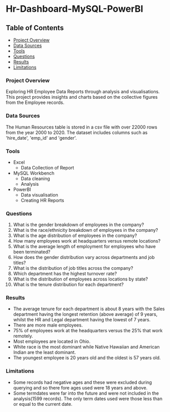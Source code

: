 # Hr-Dashboard-MySQL-PowerBI

## Table of Contents
* [Project Overview](#project-overview)
* [Data Sources](#data-sources)
* [Tools](#tools)
* [Questions](#questions)
* [Results](#questions)
* [Limitations](#limitations)

### Project Overview 

Exploring HR Employee Data Reports through analysis and visualisations. This project provides insights and charts based on the collective figures from the Employee records.


### Data Sources
The Human Resources table is stored in a csv file with over 22000 rows from the year 2000 to 2020. The dataset includes columns such as 'hire_date', 'emp_id' and 'gender'.

### Tools

- Excel
    - Data Collection of Report
- MySQL Workbench
    - Data cleaning
    - Analysis
- PowerBI
    - Data visualisation
    - Creating HR Reports

### Questions

1. What is the gender breakdown of employees in the company?
2. What is the race/ethnicity breakdown of employees in the company?
3. What is the age distribution of employees in the company?
4. How many employees work at headquarters versus remote locations?
5. What is the average length of employment for employees who have been terminated?
6. How does the gender distribution vary across departments and job titles?
7. What is the distribution of job titles across the company?
8. Which department has the highest turnover rate?
9. What is the distribution of employees across locations by state?
10. What is the tenure distribution for each department?

### Results

- The average tenure for each department is about 8 years with the Sales department having the longest retention (above average) of 9 years, whilst the HR and Legal department having the lowest of 7 years.
- There are more male employees.
- 75% of employees work at the headquarters versus the 25% that work remotely.
- Most employees are located in Ohio.
- White race is the most dominant while Native Hawaiian and American Indian are the least dominant.
- The youngest employee is 20 years old and the oldest is 57 years old.
  
### Limitations
- Some records had negative ages and these were excluded during querying and so there fore ages used were 18 years and above.
- Some termdates were far into the future and were not included in the analysis(1599 records). The only term dates used were those less than or equal to the current date.
